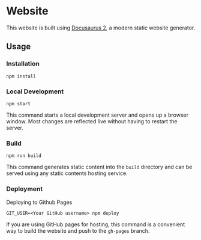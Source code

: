 # Website

This website is built using [Docusaurus 2](https://docusaurus.io/), a modern static website generator.

## Usage

### Installation

```
npm install
```

### Local Development

```
npm start
```

This command starts a local development server and opens up a browser window. Most changes are reflected live without having to restart the server.

### Build

```
npm run build
```

This command generates static content into the `build` directory and can be served using any static contents hosting service.

### Deployment

Deploying to Github Pages

```
GIT_USER=<Your GitHub username> npm deploy
```

If you are using GitHub pages for hosting, this command is a convenient way to build the website and push to the `gh-pages` branch.
